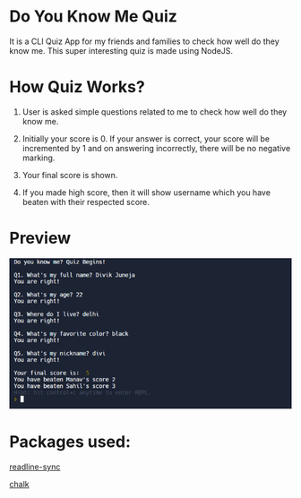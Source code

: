 # Do You Know Me Quiz
 It is a CLI Quiz App for my friends and families to check how well do they know me. This super interesting quiz is made using NodeJS.

# How Quiz Works?
1. User is asked simple questions related to me to check how well do they know me.

2. Initially your score is 0. If your answer is correct, your score will be incremented by 1 and on answering incorrectly, there will be no negative marking.

3. Your final score is shown.

4. If you made high score, then it will show username which you have beaten with their respected score.

# Preview
![quiz](https://raw.githubusercontent.com/divikjuneja17/Do-You-Know-Me-Quiz/main/Preview%20_knowmequiz.png)

# Packages used:
[readline-sync](https://www.npmjs.com/package/readline-sync)

[chalk](https://www.npmjs.com/package/chalk)
